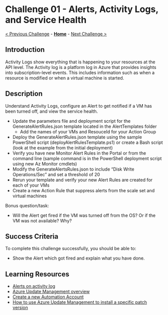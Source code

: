 # Challenge 01 - Alerts, Activity Logs, and Service Health

[< Previous Challenge](./Challenge-00.md) - **[Home](../README.md)** - [Next Challenge >](./Challenge-02.md)

## Introduction

Activity Logs show everything that is happening to your resources at the API level. The Activity log is a platform log in Azure that provides insights into subscription-level events. This includes information such as when a resource is modified or when a virtual machine is started.

## Description

Understand Activity Logs, configure an Alert to get notified if a VM has been turned off, and view the service health.

- Update the parameters file and deployment script for the GenerateAlertRules.json template located in the AlertTemplates folder
    - Add the names of your VMs and ResouceId for your Action Group
- Deploy the GenerateAlertRules.json template using the sample PowerShell script (deployAlertRulesTemplate.ps1) or create a Bash script (look at the example from the initial deployment)
- Verify you have new Monitor Alert Rules in the Portal or from the command line (sample command is in the PowerShell deployment script using new Az Monitor cmdlets)
- Modify the GenerateAlertsRules.json to include “Disk Write Operations/Sec” and set a threshold of 20
- Rerun your template and verify your new Alert Rules are created for each of your VMs
- Create a new Action Rule that suppress alerts from the scale set and virtual machines

Bonus question/task:
- Will the Alert get fired if the VM was turned off from the OS? Or if the VM was not available? Why?

## Success Criteria

To complete this challenge successfully, you should be able to:
- Show the Alert which got fired and explain what you have done.

## Learning Resources

- [Alerts on activity log](https://docs.microsoft.com/en-us/azure/azure-monitor/alerts/activity-log-alerts)
- [Azure Update Management overview](https://docs.microsoft.com/en-us/azure/automation/update-management/overview)
- [Create a new Automation Account](https://docs.microsoft.com/en-us/azure/automation/automation-quickstart-create-account)
- [How to use Azure Update Management to install a specific patch version](https://www.linkedin.com/pulse/how-use-azure-update-management-install-specific-patch-mohamed-ghaleb/)